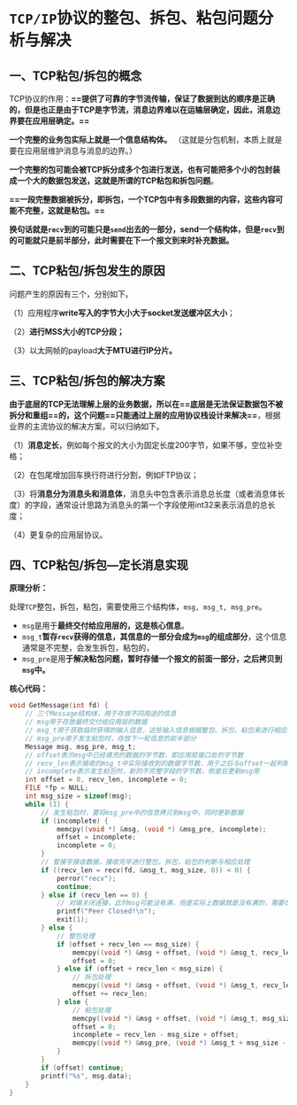 # `TCP/IP`协议的整包、拆包、粘包问题分析与解决

## 一、TCP粘包/拆包的概念

TCP协议的作用：**==提供了可靠的字节流传输，保证了数据到达的顺序是正确的，但是也正是由于TCP是字节流，消息边界难以在运输层确定，因此，消息边界要在应用层确定。==**

**一个完整的业务包实际上就是一个信息结构体。**
（这就是分包机制，本质上就是要在应用层维护消息与消息的边界。）

**一个完整的包可能会被TCP拆分成多个包进行发送，也有可能把多个小的包封装成一个大的数据包发送，这就是所谓的TCP粘包和拆包问题**。

**==一段完整数据被拆分，即拆包，一个TCP包中有多段数据的内容，这些内容可能不完整，这就是粘包。==**

**换句话就是`recv`到的可能只是`send`出去的一部分，send一个结构体，但是`recv`到的可能就只是前半部分，此时需要在下一个报文到来时补充数据。**



## 二、TCP粘包/拆包发生的原因

问题产生的原因有三个，分别如下。

（1）应用程序**write写入的字节大小大于socket发送缓冲区大小**；

（2）**进行MSS大小的TCP分段；**

（3）以太网帧的payload**大于MTU进行IP分片。**



## 三、TCP粘包/拆包的解决方案

**由于底层的TCP无法理解上层的业务数据，所以在==底层是无法保证数据包不被拆分和重组==的，这个问题==只能通过上层的应用协议栈设计来解决==**，根据业界的主流协议的解决方案，可以归纳如下。

（1）**消息定长**，例如每个报文的大小为固定长度200字节，如果不够，空位补空格；

（2）在包尾增加回车换行符进行分割，例如FTP协议；

（3）将**消息分为消息头和消息体**，消息头中包含表示消息总长度（或者消息体长度）的字段，通常设计思路为消息头的第一个字段使用int32来表示消息的总长度；

（4）更复杂的应用层协议。



## 四、TCP粘包/拆包—定长消息实现

**原理分析：**

处理`TCP`整包，拆包，粘包，需要使用三个结构体，`msg, msg_t, msg_pre`。

+ `msg`是用于**最终交付给应用层的，这是核心信息**。
+ `msg_t`**暂存`recv`获得的信息，其信息的一部分会成为`msg`的组成部分**，这个信息通常是不完整，会发生拆包，粘包的，
+ `msg_pre`是用**于解决粘包问题，暂时存储一个报文的前面一部分，之后拷贝到`msg`中。**



**核心代码：**

```c
void GetMessage(int fd) {
    // 三个Message结构体，用于存放不同用途的信息
    // msg用于存放最终交付给应用层的数据
    // msg_t用于获取临时获得的输入信息，这些输入信息根据整包、拆包、粘包来进行相应操作
    // msg_pre用于发生粘包时，存放下一轮信息的前半部分
    Message msg, msg_pre, msg_t;
    // offset表示msg中已经填充的数据的字节数，即应用层接口处的字节数
    // recv_len表示接收的msg_t中实际接收到的数据字节数，用于之后与offset一起判断是整包、拆包还是粘包
    // incomplete表示发生粘包时，新的不完整字段的字节数，倒是后更新msg用
    int offset = 0, recv_len, incomplete = 0;
    FILE *fp = NULL;
    int msg_size = sizeof(msg);
    while (1) {
        // 发生粘包时，要将msg_pre中的信息拷贝到msg中，同时更新数据
        if (incomplete) {
            memcpy((void *) &msg, (void *) &msg_pre, incomplete);
            offset = incomplete;
            incomplete = 0;
        }
        // 套接字接收数据，接收完毕进行整包，拆包，粘包的判断与相应处理
        if ((recv_len = recv(fd, &msg_t, msg_size, 0)) < 0) {
            perror("recv");
            continue;
        } else if (recv_len == 0) {
            // 对端关闭连接，此时msg可能没有满，但是实际上数据就是没有满的，需要改进处理
            printf("Peer Closed!\n");
            exit(1);
        } else {
            // 整包处理
            if (offset + recv_len == msg_size) {
                memcpy((void *) &msg + offset, (void *) &msg_t, recv_len);
                offset = 0;
            } else if (offset + recv_len < msg_size) {
                // 拆包处理
                memcpy((void *) &msg + offset, (void *) &msg_t, recv_len);
                offset += recv_len;
            } else {
                // 粘包处理
                memcpy((void *) &msg + offset, (void *) &msg_t, msg_size - offset);
                offset = 0;
                incomplete = recv_len - msg_size + offset;
                memcpy((void *) &msg_pre, (void *) &msg_t + msg_size - offset, incomplete);
            }
        }
        if (offset) continue;
        printf("%s", msg.data);
    }
}
```


